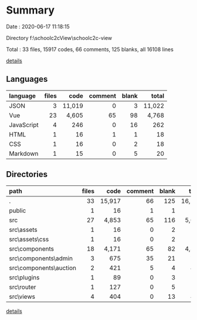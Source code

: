 # Summary

Date : 2020-06-17 11:18:15

Directory f:\schoolc2cView\schoolc2c-view

Total : 33 files,  15917 codes, 66 comments, 125 blanks, all 16108 lines

[details](details.md)

## Languages
| language | files | code | comment | blank | total |
| :--- | ---: | ---: | ---: | ---: | ---: |
| JSON | 3 | 11,019 | 0 | 3 | 11,022 |
| Vue | 23 | 4,605 | 65 | 98 | 4,768 |
| JavaScript | 4 | 246 | 0 | 16 | 262 |
| HTML | 1 | 16 | 1 | 1 | 18 |
| CSS | 1 | 16 | 0 | 2 | 18 |
| Markdown | 1 | 15 | 0 | 5 | 20 |

## Directories
| path | files | code | comment | blank | total |
| :--- | ---: | ---: | ---: | ---: | ---: |
| . | 33 | 15,917 | 66 | 125 | 16,108 |
| public | 1 | 16 | 1 | 1 | 18 |
| src | 27 | 4,853 | 65 | 116 | 5,034 |
| src\assets | 1 | 16 | 0 | 2 | 18 |
| src\assets\css | 1 | 16 | 0 | 2 | 18 |
| src\components | 18 | 4,171 | 65 | 82 | 4,318 |
| src\components\admin | 3 | 675 | 35 | 21 | 731 |
| src\components\auction | 2 | 421 | 5 | 4 | 430 |
| src\plugins | 1 | 89 | 0 | 3 | 92 |
| src\router | 1 | 127 | 0 | 5 | 132 |
| src\views | 4 | 404 | 0 | 13 | 417 |

[details](details.md)